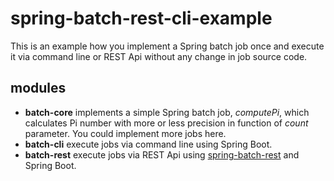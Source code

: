 # spring-batch-rest-cli-example

This is an example how you implement a Spring batch job once and execute it via command line or REST Api without any change in job source code.

## modules

 * **batch-core** implements a simple Spring batch job, *computePi*, which calculates Pi number with more or less precision in function of *count* parameter. You could implement more jobs here.
 * **batch-cli** execute jobs via command line using Spring Boot.
 * **batch-rest** execute jobs via REST Api using [spring-batch-rest](https://github.com/chrisgleissner/spring-batch-rest) and Spring Boot.

